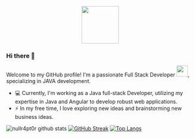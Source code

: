 <div id="header" align="center">
  <img src="https://media.giphy.com/media/v1.Y2lkPTc5MGI3NjExbTRuMjV5Zm53b2pyeDd0M2l1Y3Nxcm9mZWZxdjIyMDZiMWVqbnV6YyZlcD12MV9pbnRlcm5hbF9naWZfYnlfaWQmY3Q9Zw/bGgsc5mWoryfgKBx1u/giphy.gif" width="100"/>
</div>
<div id="profile-count" align="center">
  <img src="https://komarev.com/ghpvc/?username=nullr4pt0r&style=flat-square&color=blue" alt=""/>
</div>


### Hi there 👋

<!--
**nullr4pt0r/nullr4pt0r** is a ✨ _special_ ✨ repository because its `README.md` (this file) appears on your GitHub profile.

Here are some ideas to get you started:

- 🔭 I’m currently working on Java Backend Development
- 🌱 I’m currently learning DSA and 
- 👯 I’m looking to collaborate on challenging tech projects
- 💬 Ask me about anything!
- 📫 How to reach me: 
- 😄 Pronouns: ...
- ⚡ Fun fact: ...
-->

Welcome to my GitHub profile! I'm a passionate Full Stack Developer <img src="https://media.giphy.com/media/WUlplcMpOCEmTGBtBW/giphy.gif" width="30">, specializing in JAVA development. 

- 💻 Currently, I'm working as a Java full-stack Developer, utilizing my expertise in Java and Angular to develop robust web applications.
- ⚡ In my free time, I love exploring new ideas and brainstorming new business ideas.


![nullr4pt0r github stats](https://github-readme-stats.vercel.app/api?username=nullr4pt0r&theme=codeSTACKr)
[![GitHub Streak](http://github-readme-streak-stats.herokuapp.com?user=nullr4pt0r&theme=codeSTACKr&background=000000)](https://git.io/streak-stats)
[![Top Langs](https://github-readme-stats.vercel.app/api/top-langs/?username=nullr4pt0r&layout=compact&theme=vision-friendly-dark)](https://github.com/anuraghazra/github-readme-stats)
